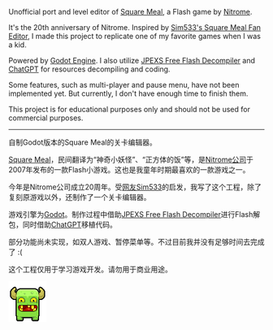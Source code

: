 Unofficial port and level editor of [Square Meal](https://www.nitrome.com/html5-games/squaremeal/), a Flash game by [Nitrome](https://www.nitrome.com/).

It's the 20th anniversary of Nitrome. Inspired by [Sim533's Square Meal Fan Editor](https://www.nitrome.com/blog/articles/1008), I made this project to replicate one of my favorite games when I was a kid.

Powered by [Godot Engine](https://godotengine.org/). I also utilize [JPEXS Free Flash Decompiler](https://github.com/jindrapetrik/jpexs-decompiler) and [ChatGPT](https://chatgpt.com/) for resources decompiling and coding.

Some features, such as multi-player and pause menu, have not been implemented yet. But currently, I don't have enough time to finish them.

This project is for educational purposes only and should not be used for commercial purposes.

----

自制Godot版本的Square Meal的关卡编辑器。

[Square Meal](https://www.nitrome.com/html5-games/squaremeal/)，民间翻译为“神奇小妖怪”、“正方体的饭”等，是[Nitrome公司](https://www.nitrome.com/)于2007年发布的一款Flash小游戏。这也是我童年时期最喜欢的一款游戏之一。

今年是Nitrome公司成立20周年。受[网友Sim533](https://www.nitrome.com/blog/articles/1008)的启发，我写了这个工程，除了复刻原游戏以外，还制作了一个关卡编辑器。

游戏引擎为[Godot](https://godotengine.org/)。制作过程中借助[JPEXS Free Flash Decompiler](https://github.com/jindrapetrik/jpexs-decompiler)进行Flash解包，同时借助[ChatGPT](https://chatgpt.com/)移植代码。

部分功能尚未实现，如双人游戏、暂停菜单等。不过目前我并没有足够时间去完成了 :(

这个工程仅用于学习游戏开发。请勿用于商业用途。

![cheer](cheer.png)
